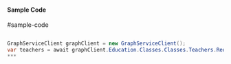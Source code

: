 #### Sample Code
#sample-code 

```C#

GraphServiceClient graphClient = new GraphServiceClient();
var teachers = await graphClient.Education.Classes.Classes.Teachers.Request().GetAsync();
*** 

```